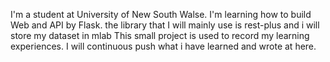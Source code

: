 I'm a student at University of New South Walse. I'm learning how to build Web and API by Flask. the library that I will mainly use is rest-plus and i will store my dataset in mlab
This small project is used to record my learning experiences. 
I will continuous push what i have learned and wrote at here.
